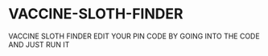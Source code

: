 # VACCINE-SLOTH-FINDER
VACCINE SLOTH FINDER
EDIT YOUR PIN CODE BY GOING INTO THE CODE 
AND JUST RUN IT
